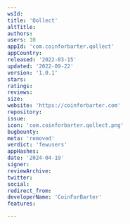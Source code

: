 ```yaml
---
wsId: 
title: 'Qollect'
altTitle: 
authors: 
users: 10
appId: 'com.coinforbarter.qollect'
appCountry: 
released: '2022-03-15'
updated: '2022-09-22'
version: '1.0.1'
stars: 
ratings: 
reviews: 
size: 
website: 'https://coinforbarter.com'
repository: 
issue: 
icon: 'com.coinforbarter.qollect.png'
bugbounty: 
meta: 'removed'
verdict: 'fewusers'
appHashes: 
date: '2024-04-19'
signer: 
reviewArchive: 
twitter: 
social: 
redirect_from: 
developerName: 'CoinForBarter'
features: 

---
```


